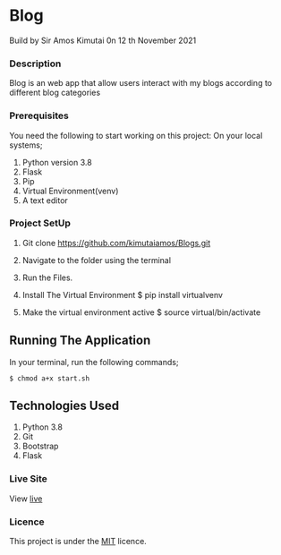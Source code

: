 # Blog
Build by Sir Amos Kimutai 0n 12 th November 2021

### Description
Blog is an web app that allow users interact with my blogs according to different blog categories

### Prerequisites
You need the following to start working on this project: On your local systems;

1. Python version 3.8
2. Flask
3. Pip
4. Virtual Environment(venv)
5. A text editor

### Project SetUp

1. Git clone    https://github.com/kimutaiamos/Blogs.git
2. Navigate to the folder using the terminal
3. Run the Files.
4. Install The Virtual Environment 
    $ pip install virtualvenv

5. Make the virtual environment active
    $ source virtual/bin/activate

## Running The Application
In your terminal, run the following commands;

    $ chmod a+x start.sh

## Technologies Used
1. Python 3.8
2. Git
3. Bootstrap
4. Flask

### Live Site
View [live](https://blogger8.herokuapp.com/)
### Licence
This project is under the  [MIT](LICENSE) licence.